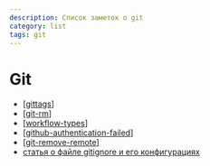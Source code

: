 ```yaml
---
description: Список заметок о git
category: list
tags: git
---
```

# Git

- [[gittags]]
- [[git-rm]]
- [[workflow-types]]
- [[github-authentication-failed]]
- [[git-remove-remote]]
- [статья о файле gitignore и его конфигурациях](https://tyapk.ru/blog/post/gitignore)

[//begin]: # "Autogenerated link references for markdown compatibility"
[gittags]: ../notes/gittags "Организация тегов на git"
[git-rm]: ../notes/git-rm "git-rm"
[workflow-types]: ../notes/workflow-types "Про варианты git workflow"
[github-authentication-failed]: ../notes/github-authentication-failed "Github Authentication Failed"
[git-remove-remote]: ../notes/git-remove-remote "How to remove remote origin from a Git repository"
[//end]: # "Autogenerated link references"